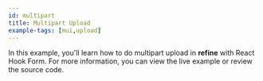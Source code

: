 ```yaml
---
id: multipart
title: Multipart Upload
example-tags: [mui,upload]
---
```


In this example, you'll learn how to do multipart upload in **refine** with React Hook Form. For more information, you can view the live example or review the source code.

<CodeSandboxExample path="upload-mui-multipart" />
